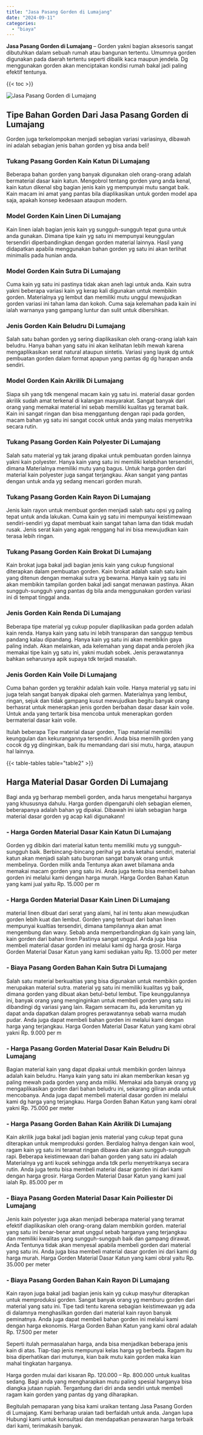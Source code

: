 ```yaml
---
title: "Jasa Pasang Gorden di Lumajang"
date: "2024-09-11"
categories: 
  - "biaya"
---
```


**Jasa Pasang Gorden di Lumajang** – Gorden yakni bagian aksesoris sangat dibutuhkan dalam sebuah rumah atau bangunan tertentu. Umumnya gorden digunakan pada daerah tertentu seperti dibalik kaca maupun jendela. Dg menggunakan gorden akan menciptakan kondisi rumah bakal jadi paling efektif tentunya.

{{< toc >}}

![Jasa Pasang Gorden di Lumajang](/images/pasang-gorden-murah06.png)

## Tipe Bahan Gorden Dari Jasa Pasang Gorden di Lumajang

Gorden juga terkelompokan menjadi sebagian variasi variasinya, dibawah ini adalah sebagian jenis bahan gorden yg bisa anda beli!

### Tukang Pasang Gorden Kain Katun Di Lumajang

Beberapa bahan gorden yang banyak digunakan oleh orang-orang adalah bermaterial dasar kain katun. Mengobrol tentang gorden yang anda kenal, kain katun dikenal sbg bagian jenis kain yg mempunyai mutu sangat baik. Kain macam ini amat yang pantas bila diaplikasikan untuk gorden model apa saja, apakah konsep kedesaan ataupun modern.

### Model Gorden Kain Linen Di Lumajang

Kain linen ialah bagian jenis kain yg sungguh-sungguh tepat guna untuk anda gunakan. Dimana tipe kain yg satu ini mempunyai keunggulan tersendiri diperbandingkan dengan gorden material lainnya. Hasil yang didapatkan apabila menggunakan bahan gorden yg satu ini akan terlihat minimalis pada hunian anda.

### Model Gorden Kain Sutra Di Lumajang

Cuma kain yg satu ini pastinya tidak akan aneh lagi untuk anda. Kain sutra yakni beberapa variasi kain yg kerap kali digunakan untuk membikin gorden. Materialnya yg lembut dan memiliki mutu unggul mewujudkan gorden variasi ini tahan lama dan kokoh. Cuma saja kelemahan pada kain ini ialah warnanya yang gampang luntur dan sulit untuk dibersihkan.

### Jenis Gorden Kain Beludru Di Lumajang

Salah satu bahan gorden yg sering diaplikasikan oleh orang-orang ialah kain beludru. Hanya bahan yang satu ini akan kelihatan lebih mewah karena mengaplikasikan serat natural ataupun sintetis. Variasi yang layak dg untuk pembuatan gorden dalam format apapun yang pantas dg dg harapan anda sendiri.

### Model Gorden Kain Akrilik Di Lumajang

Siapa sih yang tdk mengenal macam kain yg satu ini. material dasar gorden akrilik sudah amat terkenal di kalangan masyarakat. Sangat banyak dari orang yang memakai material ini sebab memiliki kualitas yg teramat baik. Kain ini sangat ringan dan bisa menggantung dengan rapi pada gorden, macam bahan yg satu ini sangat cocok untuk anda yang malas menyetrika secara rutin.

### Tukang Pasang Gorden Kain Polyester Di Lumajang

Salah satu material yg tak jarang dipakai untuk pembuatan gorden lainnya yakni kain polyester. Hanya kain yang satu ini memiliki kelebihan tersendiri, dimana Materialnya memiliki mutu yang bagus. Untuk harga gorden dari material kain polyester juga sangat terjangkau. Akan sangat yang pantas dengan untuk anda yg sedang mencari gorden murah.

### Tukang Pasang Gorden Kain Rayon Di Lumajang

Jenis kain rayon untuk membuat gorden menjadi salah satu opsi yg paling tepat untuk anda lakukan. Cuma kain yg satu ini mempunyai keistimewaan sendiri-sendiri yg dapat membuat kain sangat tahan lama dan tidak mudah rusak. Jenis serat kain yang agak renggang hal ini bisa mewujudkan kain terasa lebih ringan.

### Tukang Pasang Gorden Kain Brokat Di Lumajang

Kain brokat juga bakal jadi bagian jenis kain yang cukup fungsional diterapkan dalam pembuatan gorden. Kain brokat adalah salah satu kain yang ditenun dengan memakai sutra yg bewarna. Hanya kain yg satu ini akan membikin tampilan gorden bakal jadi sangat menawan pastinya. Akan sungguh-sungguh yang pantas dg bila anda menggunakan gorden variasi ini di tempat tinggal anda.

### Jenis Gorden Kain Renda Di Lumajang

Beberapa tipe material yg cukup populer diaplikasikan pada gorden adalah kain renda. Hanya kain yang satu ini lebih transparan dan sanggup tembus pandang kalau dipandang. Hanya kain yg satu ini akan membikin gaya paling indah. Akan melainkan, ada kelemahan yang dapat anda peroleh jika memakai tipe kain yg satu ini, yakni mudah sobek. Jenis perawatannya bahkan seharusnya apik supaya tdk terjadi masalah.

### Jenis Gorden Kain Voile Di Lumajang

Cuma bahan gorden yg terakhir adalah kain voile. Hanya material yg satu ini juga telah sangat banyak dipakai oleh garmen. Materialnya yang lembut, ringan, sejuk dan tidak gampang kusut mewujudkan begitu banyak orang berhasrat untuk menerapkan jenis gorden berbahan dasar dasar kain voile. Untuk anda yang tertarik bisa mencoba untuk menerapkan gorden bermaterial dasar kain voile.

Itulah beberapa Tipe material dasar gorden, Tiap material memiliki keunggulan dan kekurangannya tersendiri. Anda bisa memilih gorden yang cocok dg yg diinginkan, baik itu memandang dari sisi mutu, harga, ataupun hal lainnya.

{{< table-tables table="table2" >}}

## Harga Material Dasar Gorden Di Lumajang

Bagi anda yg berharap membeli gorden, anda harus mengetahui harganya yang khususnya dahulu. Harga gorden dipengaruhi oleh sebagian elemen, beberapanya adalah bahan yg dipakai. Dibawah ini ialah sebagian harga material dasar gorden yg acap kali digunakann!

### \- Harga Gorden Material Dasar Kain Katun Di Lumajang

Gorden yg dibikin dari material katun tentu memiliki mutu yg sungguh-sungguh baik. Berbincang-bincang perihal yg anda ketahui sendiri, material katun akan menjadi salah satu buronan sangat banyak orang untuk membelinya. Gorden milik anda Tentunya akan awet bilamana anda memakai macam gorden yang satu ini. Anda juga tentu bisa membeli bahan gorden ini melalui kami dengan harga murah. Harga Gorden Bahan Katun yang kami jual yaitu Rp. 15.000 per m

### \- Harga Gorden Material Dasar Kain Linen Di Lumajang

material linen dibuat dari serat yang alami, hal ini tentu akan mewujudkan gorden lebih kuat dan lembut. Gorden yang terbuat dari bahan linen mempunyai kualtias tersendiri, dimana tampilannya akan amat mengembung dan wavy. Sebab anda memperbandingkan dg kain yang lain, kain gorden dari bahan linen Pastinya sangat unggul. Anda juga bisa membeli material dasar gorden ini melalui kami dg harga grosir. Harga Gorden Material Dasar Katun yang kami sediakan yaitu Rp. 13.000 per meter

### \- Biaya Pasang Gorden Bahan Kain Sutra Di Lumajang

Salah satu material berkualtias yang bisa digunakan untuk membikin gorden merupakan material sutra. material yg satu ini memiliki kualitas yg baik, dimana gorden yang dibuat akan betul-betul lembut. Tipe keunggulannya ini, banyak orang yang menginginkan untuk membeli gorden yang satu ini dibandingi dg variasi yang lain. Ragam semacam itu, ada kerumitan yg dapat anda dapatkan dalam progres perawatannya sebab warna mudah pudar. Anda juga dapat membeli bahan gorden ini melalui kami dengan harga yang terjangkau. Harga Gorden Material Dasar Katun yang kami obral yakni Rp. 9.000 per m

### \- Harga Pasang Gorden Material Dasar Kain Beludru Di Lumajang

Bagian material kain yang dapat dipakai untuk membikin gorden lainnya adalah kain beludru. Hanya kain yang satu ini akan memberikan kesan yg paling mewah pada gorden yang anda miliki. Memakai ada banyak orang yg mengaplikasikan gorden dari bahan beludru ini, sekarang giliran anda untuk mencobanya. Anda juga dapat membeli material dasar gorden ini melalui kami dg harga yang terjangkau. Harga Gorden Bahan Katun yang kami obral yakni Rp. 75.000 per meter

### \- Harga Pasang Gorden Bahan Kain Akrilik Di Lumajang

Kain akrilik juga bakal jadi bagian jenis material yang cukup tepat guna diterapkan untuk memproduksi gorden. Berdialog halnya dengan kain wool, ragam kain yg satu ini teramat ringan dibawa dan akan sungguh-sungguh rapi. Beberapa keistimewaan dari bahan gorden yang satu ini adalah Materialnya yg anti kucek sehingga anda tdk perlu menyetrikanya secara rutin. Anda juga tentu bisa membeli material dasar gorden ini dari kami dengan harga grosir. Harga Gorden Material Dasar Katun yang kami jual ialah Rp. 85.000 per m

### \- Biaya Pasang Gorden Material Dasar Kain Poiliester Di Lumajang

Jenis kain polyester juga akan menjadi beberapa material yang teramat efektif diaplikasikan oleh orang-orang dalam membikin gorden. material yang satu ini benar-benar amat unggul sebab harganya yang terjangkau dan memiliki kwalitas yang sungguh-sungguh baik dan gampang dirawat. Anda Tentunya tidak akan menyesal apabila membeli gorden dari material yang satu ini. Anda juga bisa membeli material dasar gorden ini dari kami dg harga murah. Harga Gorden Material Dasar Katun yang kami obral yaitu Rp. 35.000 per meter

### \- Biaya Pasang Gorden Bahan Kain Rayon Di Lumajang

Kain rayon juga bakal jadi bagian jenis kain yg cukup masyhur diterapkan untuk memproduksi gorden. Sangat banyak orang yg memburu gorden dari material yang satu ini. Tipe tadi tentu karena sebagian keistimewaan yg ada di dalamnya menghasilkan gorden dari material kain rayon banyak peminatnya. Anda juga dapat membeli bahan gorden ini melalui kami dengan harga ekonomis. Harga Gorden Bahan Katun yang kami obral adalah Rp. 17.500 per meter

Seperti itulah permasalahan harga, anda bisa menjadikan beberapa jenis kain di atas. Tiap-tiap jenis mempunyai kelas harga yg berbeda. Ragam itu bisa diperhatikan dari mutunya, kian baik mutu kain gorden maka kian mahal tingkatan harganya.

Harga gorden mulai dari kisaran Rp. 120.000 – Rp. 800.000 untuk kualitas sedang. Bagi anda yang mengharapkan mutu paling spesial harganya bisa diangka jutaan rupiah. Tergantung dari diri anda sendiri untuk membeli ragam kain gorden yang pantas dg yang diharapkan.

Begitulah pemaparan yang bisa kami uraikan tentang Jasa Pasang Gorden di Lumajang. Kami berharap uraian tadi berfaidah untuk anda. Jangan lupa Hubungi kami untuk konsultasi dan mendapatkan penawaran harga terbaik dari kami, terimakasih banyak.

